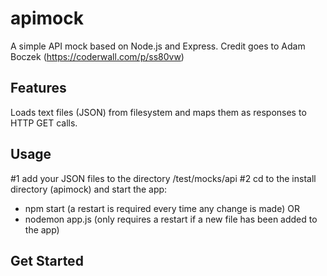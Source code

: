 apimock
=======

A simple API mock based on Node.js and Express. Credit goes to Adam Boczek (https://coderwall.com/p/ss80vw)

Features
--------
Loads text files (JSON) from filesystem and maps them as responses to HTTP GET calls.

Usage
-----
#1 add your JSON files to the directory /test/mocks/api
#2 cd to the install directory (apimock) and start the app:
* npm start (a restart is required every time any change is made) OR
* nodemon app.js (only requires a restart if a new file has been added to the app)

Get Started
-----------
